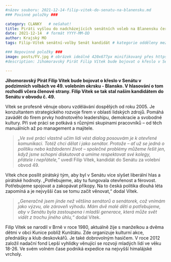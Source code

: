 ```yaml
---
#název souboru: 2021-12-14-filip-vitek-do-senatu-na-blanensku.md
### Povinné položky ###

category: CLANKY   # nešahat!
title: Piráti vyšlou do nadcházejících senátních voleb na Blanensku čerstvého čtyřicátníka Filipa Vítka
date: 2021-12-14  # formát YYYY-MM-DD
author: Krajský MO
tags: Filip-Vítek senátní-volby Senát kandidát # kategorie odděleny mezerami, např. volby zemědělství životní-prostředí piráti (viz https://jihomoravsky.pirati.cz/tags/)

### Nepovinné položky ###
image: posts/FV.jpg # obrázek ideálně 420x677px minifikovaný přes https://tinypng.com/
#description: Jihomoravský Pirát Filip Vítek bude bojovat o křeslo v Senátu v podzimních volbách ve 49. volebním okrsku - Blansko. V hlasování o tom rozhodli včera členové strany. Filip Vítek se tak stal naším kandidátem do Senátu v obvodu č. 49.

---
```


**Jihomoravský Pirát Filip Vítek bude bojovat o křeslo v Senátu v podzimních volbách ve 49. volebním okrsku - Blansko. V hlasování o tom rozhodli včera členové strany. Filip Vítek se tak stal naším kandidátem do Senátu v obvodu č. 49.**

Vítek se profesně věnuje oboru vzdělávání dospělých od roku 2005. Je konzultantem strategického rozvoje firem v oblasti lidských zdrojů. Pomáhá zavádět do firem prvky hodnotového leadershipu, demokracie a svobodné kultury. Při své práci se potkává s různými skupinami pracovníků – od těch manuálních až po management a majitele.

>*„Ve své práci vlastně učím lidi vést dialog posouvám je k otevřené komunikaci. Totéž chci dělat i jako senátor. Protože – ať už se jedná o politiku nebo každodenní život – společné problémy můžeme řešit jen, když jsme schopni diskutovat a umíme respektovat své kolegy, přátele i nepřátele,“* uvedl Filip Vítek, kandidát do Senátu za volební obvod 49.
>

Vítek chce posílit pirátský tým, aby byl v Senátu více slyšet liberální hlas a pirátské hodnoty. „Potřebujeme, aby tu fungovala otevřenost a férovost. Potřebujeme spojovat a zakopávat příkopy. Na to česká politika dlouhá léta zapomíná a je nejvyšší čas se tomu začít věnovat,“ dodal Vítek.

>*„Generačně jsem jinde než většina senátorů a senátorek, což vnímám jako výzvu, ale zároveň výhodu. Mám dvě malé děti a potřebujeme, aby v Senátu byla zastoupena i mladší generace, která může svět vidět z trochu jiného úhlu,“* dodal Vítek. 
>

Filip Vítek se narodil v Brně v roce 1980, aktuálně žije s manželkou a dvěma dětmi v obci Kunice poblíž Kunštátu. Zde organizuje kulturní akce, přednášky a klub deskovkářů. Je také dobrovolným hasičem. V roce 2012 založil nadační fond Lepší vyhlídky věnující se rozvoji mladých lidí ve věku 18-26. Ve svém volném čase podniká expedice na nejvyšší himalájské vrcholy.

